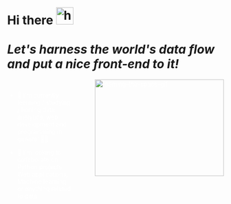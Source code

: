 <h1>Hi there <img alt="handwave" src="https://github.com/TheDudeThatCode/TheDudeThatCode/blob/master/Assets/Hi.gif" width='40'" /> 
    <br/></br>
    <i>Let's harness the world's data flow and put a nice front-end to it!</i>
</h1>

<div></div>
    
<div style="display: flex; width: 100%; color: white; justify-content: space-between;">
    <ul>
        <li><p>🔭 I'm currently learning / studying / honing data analytics, web development and programming in general 👨‍🎓</p></li>
        <li><p>📙 I'm looking to collaborate on Python projects, Web applications, Machine learning or anything related to data</p></li>
    </ul>
    <img alt="roaming-the-space-gif" src="https://media3.giphy.com/media/xT8qBhrlNooHBYR9f2/giphy.gif" width="300" height="225" style="margin-left: 50px"/>
</div>


  
<style>
    .list-container {
        display: flex;
        width: 100%;
        color: white;
        justify-content: space-between; 
    }


</style>
  

<!--
**vlad-lis/vlad-lis** is a ✨ _special_ ✨ repository because its `README.md` (this file) appears on your GitHub profile.

Here are some ideas to get you started:

- 🔭 I’m currently working on ...
- 🌱 I’m currently learning ...
- 👯 I’m looking to collaborate on ...
- 🤔 I’m looking for help with ...
- 💬 Ask me about ...
- 📫 How to reach me: ...
- 😄 Pronouns: ...
- ⚡ Fun fact: ...
-->

